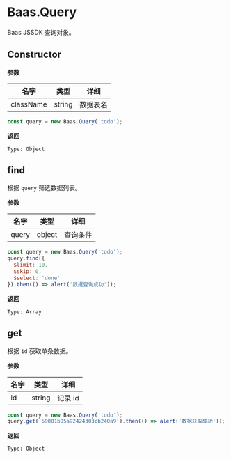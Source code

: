 # Baas.Query

Baas JSSDK 查询对象。

## Constructor

**参数**

| 名字 | 类型 | 详细 |
| ---- | ---- | ------ |
| className | string | 数据表名 |

```js
const query = new Baas.Query('todo');
```

**返回**

`Type: Object`

## find

根据 `query` 筛选数据列表。

**参数**

| 名字 | 类型 | 详细 |
| ---- | ---- | ------ |
| query | object | 查询条件 |

```js
const query = new Baas.Query('todo');
query.find({
  $limit: 10,
  $skip: 0,
  $select: 'done'
}).then(() => alert('数据查询成功'));
```

**返回**

`Type: Array`

## get

根据 `id` 获取单条数据。

**参数**

| 名字 | 类型 | 详细 |
| ---- | ---- | ------ |
| id | string | 记录 id |

```js
const query = new Baas.Query('todo');
query.get('59001b05a92424303cb240a9').then(() => alert('数据获取成功'));
```

**返回**

`Type: Object`
